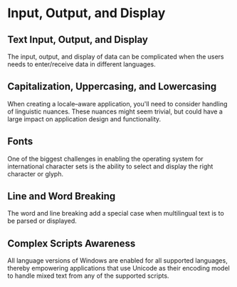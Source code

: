 

# Input, Output, and Display

[](https://msdn.microsoft.com/en-us/library/mt662329)
## Text Input, Output, and Display

The input, output, and display of data can be complicated when the users needs to enter/receive data in different languages.

[](https://msdn.microsoft.com/en-us/library/mt662330)
## Capitalization, Uppercasing, and Lowercasing

When creating a locale–aware application, you'll need to consider handling of linguistic nuances. These nuances might seem trivial, but could have a large impact on application design and functionality.

[](https://msdn.microsoft.com/en-us/library/mt662331)
## Fonts

One of the biggest challenges in enabling the operating system for international character sets is the ability to select and display the right character or glyph.

[](https://msdn.microsoft.com/en-us/library/mt662334)
## Line and Word Breaking

The word and line breaking add a special case when multilingual text is to be parsed or displayed.

[](https://msdn.microsoft.com/en-us/library/mt662335)
## Complex Scripts Awareness

All language versions of Windows are enabled for all supported languages, thereby empowering applications that use Unicode as their encoding model to handle mixed text from any of the supported scripts.


